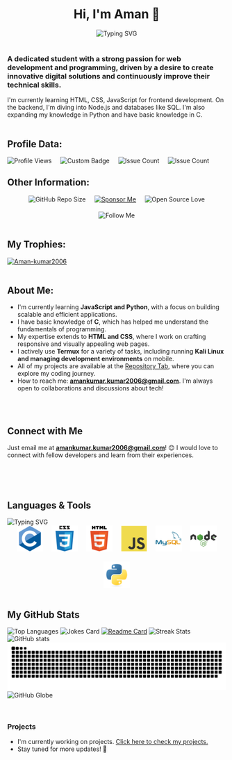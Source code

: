 ### <h1 align="center">Hi, I'm Aman 👋</h1>

<div align="center">
  <img src="https://readme-typing-svg.demolab.com?font=Fira+Code&size=30&duration=3000&pause=2000&color=blueviolet&center=true&vCenter=true&width=2000&lines=This+is+my+Github+page+and+I+thank+everyone+who+helped+me+somewhere+in+my+life+and+made+the+me+I+am+today." alt="Typing SVG">
</div>

<br>

### A dedicated student with a strong passion for web development and programming, driven by a desire to create innovative digital solutions and continuously improve their technical skills.

<div style="background-color: transparent; display:inline-flex; flex-direction:row; justify-content:space-between; align-items:center;">
  I'm currently learning HTML, CSS, JavaScript for frontend development. On the backend, I'm diving into Node.js and databases like SQL. I'm also expanding my knowledge in Python and have basic knowledge in C.
</div>

<br>
<br>

### <h2>Profile Data:</h2> 

<div style="display: inline-flex; flex-wrap: wrap; justify-content: center; align-items: center; gap: 20px;">
  <img src="https://komarev.com/ghpvc/?username=Aman-kumar2006&color=blueviolet" alt="Profile Views">
  <img src="https://img.shields.io/badge/HELLO-CODERS-black" alt="Custom Badge">
  <img src="https://img.shields.io/github/issues-pr-closed/Aman-kumar2006/Aman-kumar2006?color=blueviolet" alt="Issue Count">
  <img src="https://img.shields.io/github/issues/Aman-kumar2006/Aman-kumar2006?color=blueviolet" alt="Issue Count">
</div>

### <h2>Other Information:</h2>

<div style="display: inline-flex; flex-wrap: wrap; justify-content: center; align-items: center; gap: 20px;">
  <img src="https://img.shields.io/github/repo-size/Aman-kumar2006/Aman-kumar2006?color=blueviolet" alt="GitHub Repo Size">
  <a href="https://github.com/sponsors/Aman-kumar2006" target="_blank" rel="noreferrer"><img src="https://img.shields.io/badge/Sponsor%20Me-GitHub%20Sponsors-blueviolet" alt="Sponsor Me"></a>
  <img src="https://badges.frapsoft.com/os/v1/open-source.svg?v=103&color=blueviolet" alt="Open Source Love">
  <img src="https://img.shields.io/badge/-Follow%20Me%20-blueviolet" alt="Follow Me">
</div>

<br>
<br>

### <h2>My Trophies:</h2>

<div style="display: inline-flex; flex-wrap: wrap; justify-content: center; align-items: center; gap: 20px;">
  <a href="https://github.com/ryo-ma/github-profile-trophy" target="_blank" rel="noreferrer"><img src="https://github-profile-trophy.vercel.app/?username=Aman-kumar2006&theme=algolia&no-bg=true&no-frame=true" alt="Aman-kumar2006" /></a>
</div>

<br>
<br>

### <h2>About Me:</h2>

* I'm currently learning **JavaScript and Python**, with a focus on building scalable and efficient applications.
* I have basic knowledge of **C**, which has helped me understand the fundamentals of programming.
* My expertise extends to **HTML and CSS**, where I work on crafting responsive and visually appealing web pages.
* I actively use **Termux** for a variety of tasks, including running **Kali Linux and managing development environments** on mobile.
* All of my projects are available at the [Repository Tab](https://github.com/Aman-kumar2006?tab=repositories), where you can explore my coding journey.
* How to reach me: **amankumar.kumar2006@gmail.com**. I'm always open to collaborations and discussions about tech!

<br>
<br>

### <h2>Connect with Me</h2>

  Just email me at **amankumar.kumar2006@gmail.com**! 😊 I would love to connect with fellow developers and learn from their experiences.

<br>


<br>
<br>


### <h2>Languages & Tools </h2>   
<div align="left">
  <img src="https://readme-typing-svg.demolab.com?font=Fira+Code&size=50&duration=3000&pause=2000&color=blue&center=true&vCenter=true&width=1500&lines=I+am+continously+learning;And+tuning+my+skill+too." alt="Typing SVG">
</div>

<div style="display: inline-flex; flex-wrap: wrap; justify-content: center; align-items: center; gap: 20px;">
 <a href="https://www.cprogramming.com/" target="_blank" rel="noreferrer"> <img src="https://raw.githubusercontent.com/devicons/devicon/master/icons/c/c-original.svg" alt="C" width="60" width="60"/> 
 </a> 
  <a href="https://www.w3schools.com/css/" target="_blank" rel="noreferrer"> <img src="https://raw.githubusercontent.com/devicons/devicon/master/icons/css3/css3-original-wordmark.svg" alt="css" width="60" width="60"/> </a>
 <a href="https://www.w3.org/html/" target="_blank" rel="noreferrer"> <img src="https://raw.githubusercontent.com/devicons/devicon/master/icons/html5/html5-original-wordmark.svg" alt="html" width="60" width="60"/> </a>
 <a href="https://developer.mozilla.org/en-US/docs/Web/JavaScript" target="_blank" rel="noreferrer"> <img src="https://raw.githubusercontent.com/devicons/devicon/master/icons/javascript/javascript-original.svg" alt="javascript" width="60" width="60"/> </a>
 <a href="https://www.mysql.com/" target="_blank" rel="noreferrer"> <img src="https://raw.githubusercontent.com/devicons/devicon/master/icons/mysql/mysql-original-wordmark.svg" alt="mysql" width="60" width="60"/> </a>
 <a href="https://nodejs.org" target="_blank" rel="noreferrer"> <img src="https://raw.githubusercontent.com/devicons/devicon/master/icons/nodejs/nodejs-original-wordmark.svg" alt="nodejs" width="60" width="60"/> </a>
 <a href="https://www.python.org" target="_blank" rel="noreferrer"> <img src="https://raw.githubusercontent.com/devicons/devicon/master/icons/python/python-original.svg" alt="python" width="60" width="60"/> </a>
</div>
<br>
<br>


### <h2>My GitHub Stats </h2>

![Top Languages](https://github-readme-stats.vercel.app/api/top-langs?username=Aman-kumar2006&show_icons=true&locale=en&layout=compact&theme=midnight-purple) ![Jokes Card](https://readme-jokes.vercel.app/api?username=Aman-kumar2006&theme=midnight-purple)  [![Readme Card](https://github-readme-stats.vercel.app/api/pin/?username=Aman-kumar2006&repo=Aman-kumar2006&show_owner=true&theme=midnight-purple)](https://github.com/Aman-kumar2006)
![Streak Stats](https://github-readme-streak-stats.herokuapp.com/?user=Aman-kumar2006&show_icons=true&theme=midnight-purple)![GitHub stats](https://github-readme-stats.vercel.app/api?username=Aman-kumar2006&show_icons=true&theme=midnight-purple&show=reviews,discussions_started,discussions_answered,prs_merged,prs_merged_percentage)
![Contribution Snake](https://github.com/Platane/snk/raw/output/github-contribution-grid-snake.svg)
![GitHub Globe](https://github.com/janarosmonaliev/github-globe.git)


<br>

### Projects
* I'm currently working on projects. [Click here to check my projects.](https://github.com/Aman-kumar2006?tab=repositories)
* Stay tuned for more updates! 🚀
